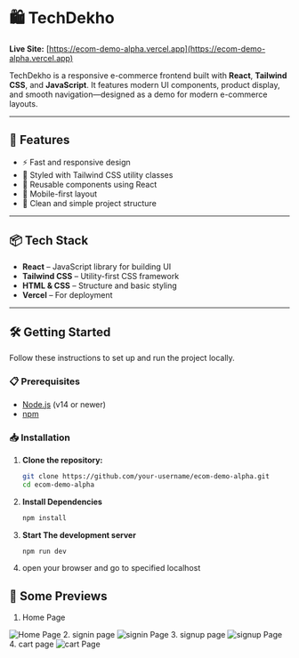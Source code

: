 # 🛍️ TechDekho

**Live Site:** [https://ecom-demo-alpha.vercel.app](https://ecom-demo-alpha.vercel.app)

TechDekho is a responsive e-commerce frontend built with **React**, **Tailwind CSS**, and **JavaScript**. It features modern UI components, product display, and smooth navigation—designed as a demo for modern e-commerce layouts.

---

## 🚀 Features

- ⚡ Fast and responsive design
- 💅 Styled with Tailwind CSS utility classes
- 🔄 Reusable components using React
- 📱 Mobile-first layout
- 🔧 Clean and simple project structure

---

## 📦 Tech Stack

- **React** – JavaScript library for building UI
- **Tailwind CSS** – Utility-first CSS framework
- **HTML & CSS** – Structure and basic styling
- **Vercel** – For deployment

---

## 🛠️ Getting Started

Follow these instructions to set up and run the project locally.

### 📋 Prerequisites

- [Node.js](https://nodejs.org/) (v14 or newer)
- [npm](https://www.npmjs.com/) 

### 📥 Installation

1. **Clone the repository:**

   ```bash
   git clone https://github.com/your-username/ecom-demo-alpha.git
   cd ecom-demo-alpha
2. **Install Dependencies**
    ```bash
   npm install
3. **Start The development server**
    ```bash
    npm run dev
4. open your browser and go to specified localhost

## 📸 Some Previews

1. Home Page

![Home Page](/./Screenshots/signup.png)
2. signin page
![signin Page](./Screenshots/signin.png)
3. signup page
![signup Page](./Screenshots/home.png)
4. cart page
![cart Page](./Screenshots/cart.png)





